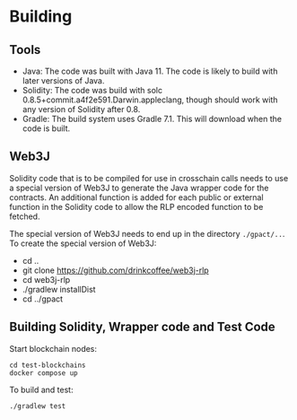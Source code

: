 # Building
## Tools

* Java: The code was built with Java 11. The code is likely to build with later versions of Java.
* Solidity:  The code was build with solc 0.8.5+commit.a4f2e591.Darwin.appleclang, though should work with any 
version of Solidity after 0.8.
* Gradle: The build system uses Gradle 7.1. This will download when the code is built.

## Web3J
Solidity code that is to be compiled for use in crosschain calls needs to use
a special version of Web3J to generate the Java wrapper code for the contracts. 
An additional function is added for each public or external function in the Solidity
code to allow the RLP encoded function to be fetched.  

The special version of Web3J needs to end up in the directory `./gpact/..`. To create the special version of Web3J:
* cd ..
* git clone https://github.com/drinkcoffee/web3j-rlp
* cd web3j-rlp
* ./gradlew installDist
* cd ../gpact

## Building Solidity, Wrapper code and Test Code
Start blockchain nodes:
```$xslt
cd test-blockchains
docker compose up
```

To build and test:
```$xslt
./gradlew test
```
